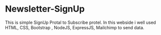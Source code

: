 # Newsletter-SignUp

This is simple SignUp Protal to Subscribe protel.
In this webside i well used HTML, CSS, Bootstrap , NodeJS, ExpressJS, Mailchimp to send data.
